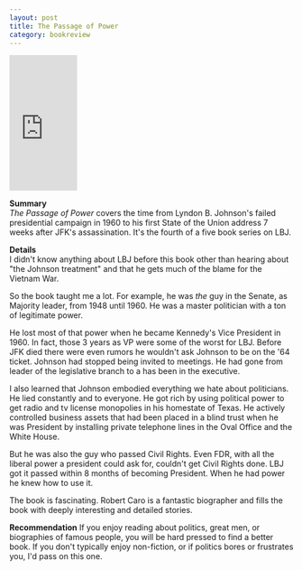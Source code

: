 ```yaml
---
layout: post
title: The Passage of Power
category: bookreview
---
```


<iframe style="width:120px;height:240px;" marginwidth="0" marginheight="0" scrolling="no" frameborder="0" src="http://ws-na.amazon-adsystem.com/widgets/q?ServiceVersion=20070822&Operation=GetAdHtml&ID=OneJS&OneJS=1&source=ss&ref=ss_til&ad_type=product_link&tracking_id=trevmcke-20&marketplace=amazon&region=US&placement=0679405070&asins=0679405070&show_border=true&link_opens_in_new_window=true&MarketPlace=US"></iframe>

**Summary**  
*The Passage of Power* covers the time from Lyndon B. Johnson's failed presidential campaign in 1960 to his first State of the Union address 7 weeks after JFK's assassination. It's the fourth of a five book series on LBJ.

**Details**  
I didn't know anything about LBJ before this book other than hearing about "the Johnson treatment" and that he gets much of the blame for the Vietnam War.

So the book taught me a lot.  For example, he was *the* guy in the Senate, as Majority leader, from 1948 until 1960. He was a master politician with a ton of legitimate power.

He lost most of that power when he became Kennedy's Vice President in 1960. In fact, those 3 years as VP were some of the worst for LBJ. Before JFK died there were even rumors he wouldn't ask Johnson to be on the '64 ticket. Johnson had stopped being invited to meetings. He had gone from leader of the legislative branch to a has been in the executive.

I also learned that Johnson embodied everything we hate about politicians. He lied constantly and to everyone. He got rich by using political power to get radio and tv license monopolies in his homestate of Texas. He actively controlled business assets that had been placed in a blind trust when he was President by installing private telephone lines in the Oval Office and the White House.

But he was also the guy who passed Civil Rights. Even FDR, with all the liberal power a president could ask for, couldn't get Civil Rights done. LBJ got it passed within 8 months of becoming President. When he had power he knew how to use it.

The book is fascinating. Robert Caro is a fantastic biographer and fills the book with deeply interesting and detailed stories.

**Recommendation**
If you enjoy reading about politics, great men, or biographies of famous people, you will be hard pressed to find a better book. If you don't typically enjoy non-fiction, or if politics bores or frustrates you, I'd pass on this one.
